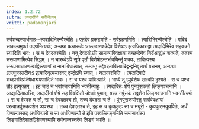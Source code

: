 ```yaml
---
index: 1.2.72
sutra: त्यदादीनि सर्वैर्नित्यम्
vritti: padamanjari
---
```


 सर्वशब्दस्यार्थमाह--त्यदादिभिरन्यैश्चेति । एतदेव प्रकटयति - सर्वग्रहणमिति । त्यादिभिरन्यैश्चेति । यदिदं साकल्यमुक्तं तदर्थमित्यर्थः; अन्यथा प्रत्यासतेः ऽतल्लक्षणश्चेदेव विशेषःऽ इत्यधिकाराद्वा त्यदादिभिरेव सहवचने स्यादिति भावः । स च देवदतश्चेति । ननु देवदतोऽपि सामान्यविवक्षायां तच्छब्देनैव निर्देअष्टुंअ शक्यते, ततश्च सरूपाणामित्येव सिद्धम् । न चारब्धेऽपि सूत्रे वृतौ विशेषोऽन्तर्भावयिन्तुं शक्यः, तावित्यस्य सरूपसाधारणत्वाद्विरूपाणां च नानाविधात्वात्, सत्यम्; तद्देवदतावित्यादिद्वन्द्वनिवृत्यर्थं वचनम्, अन्यथा ऽतत्पुत्रस्तदीयःऽ इत्यादिवृत्यन्तरवद् द्वन्द्वोऽपि स्यात् । यद्यत्परमिति । त्यदादिपाठे शब्दपरविप्रतिषेधाश्रयणादिति भावः । स च यश्च यावित्यादि । भाष्ये तु ऽपूर्वशेषः खल्वपि दृश्यते - स च यश्च तौऽ इत्युक्तम् । इह चाहं च भवांश्चावामिति भवतीत्याहुः । त्यदादितः शेषे पुंनपुंसकतो लिङ्गवचनानि । आद्यादित्वातसिः, त्यदादीनां शेषे सह विवक्षितो योऽर्थः पुमान्, यच्च नपुंसकं तद्वशेन लिङ्गवचनानि भवन्तीत्यर्थः । स च देवदत च तौ, सा च देवदतश्च तौ, तच्च देवदता च ते । पुंनपुंसकयोस्तु सहविवक्षायां परत्वान्नपुंसकवशेन व्यवस्था । तच्च देवदतश्च ते, इह स च कुक्कुटः सा च मयूरी - कुक्कुटमयूर्यावेते, अर्धं पिप्पल्यास्तद् अर्धंपिप्पली च सा अर्धंपिप्पल्यौ ते इति परवल्लिङ्गमिति समासार्थस्य लिङ्गातिदेशातद्विशेषणस्यापि सर्वनाम्नस्तदेव लिङ्गं भवति ॥